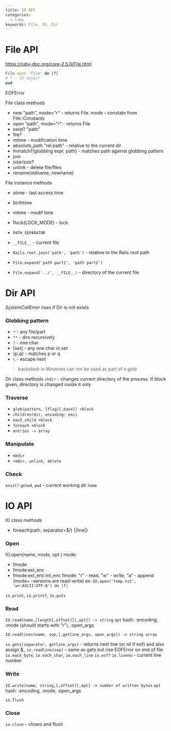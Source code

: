 ```yaml
---
title: IO API
categories:
  - ruby
keywords: File, IO, Dir  
---
```


# File API

https://ruby-doc.org/core-2.5.0/File.html

```ruby
File.open 'file' do |f|
# f - IO object
end
```
EOFError

File class methods
* new "path", mode="r" - returns File. mode - constatn from File::Constants
* open "path", mode="r" - returns File
* exist? "path"
* file?
* mtime - modification time
* absolute_path "rel path" - relative to the current dir
* fnmatch?(globbing expr, path) - matches path against globbing pattern
* join
* size/size?
* unlink - delete file/files
* rename(oldname, newname)

File instance methods

* atime - last access time
* birthtime
* mtime - modif time
* flock(LOCK_MODE) - lock

* `PATH_SEPARATOR`
* `__FILE__` - current file
* `Rails.root.join('path', 'path')` - relative to the Rails root path
* `File.expand('path part1', 'path part2')`
* `File.expand('../', __FILE__)` - directory of the current file

# Dir API

*SystemCallError* rises if Dir is not exists

### Globbing pattern
* `*` - any file/part
* `**` - dirs recursively
* `?` - one char
* [set] - any one char in set
* {p,q} - matches p or q
* `\` - escape next
> backslash in Windows can not be used as part of a glob


Dir class methods
`chdir` - changes current directory of the process. If block given, directory is changed inside it only

### Traverse
* `glob(pattern, [flag][,base]) +block`
* `children(dir, encoding: enc)`
* `each_child +block`
* `foreach +block`
* `entries -> array`

### Manipulate
* `mkdir`
* `rmdir, unlink, delete`

### Check
`exist?`
`getwd`, `pwd` - current working dir
`home`

# IO API
IO class methods
* foreach(path, separator=$/) {|line|}

### Open
IO.open(name, mode, opt )
mode:
* fmode
* fmode:ext_enc
* fmode:ext_enc:int_enc
fmode: "r" - read, "w" - write, "a" - append (mode+ -versions are read-write)
ex: `IO.open('temp.txt', 'w+:ASCII:UTF-8') do |f|`

`io.print`, `io.printf`, `io.puts`

### Read
`IO.read(name,[length[,offset]][,opt]) -> string`
`opt` hash: :encoding, :mode (should starts with "r"), :open_args

`IO.readlines(name, sep,[,getline_args, open_args]) -> string array`

`io.gets(separator, getline_args)` - returns next line (or nil if eof) and also assign $_
`io.readline(sep)` - same as gets but rize EOFError on end of file
`io.each_byte`, `io.each_char`, `io.each_line`
`io.eof?`
`io.lineno` - current line number


### Write
`IO.write(name, string,[,offset][,opt] -> number of written bytes`
`opt` hash: :encoding, :mode, :open_args

`io.flush`


### Close
`io.close` - closes and flush
